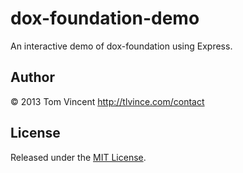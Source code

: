 # dox-foundation-demo

An interactive demo of dox-foundation using Express.

## Author

© 2013 Tom Vincent <http://tlvince.com/contact>

## License

Released under the [MIT License](http://tlvince.mit-license.org/).
